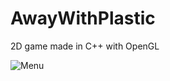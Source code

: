 # AwayWithPlastic
2D game made in C++ with OpenGL

![Menu](https://i.ibb.co/zmxrwqr/Annotation-2020-06-27-233216.png "Menu")
